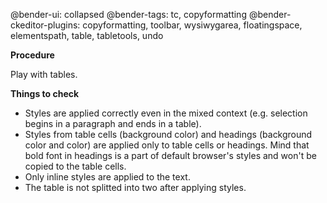 @bender-ui: collapsed
@bender-tags: tc, copyformatting
@bender-ckeditor-plugins: copyformatting, toolbar, wysiwygarea, floatingspace, elementspath, table, tabletools, undo

**Procedure**

Play with tables.

**Things to check**

* Styles are applied correctly even in the mixed context (e.g. selection begins in a paragraph and ends in a table).
* Styles from table cells (background color) and headings (background color and color) are applied only to table cells or headings. Mind that bold font in headings is a part of default browser's styles and won't be copied to the table cells.
* Only inline styles are applied to the text.
* The table is not splitted into two after applying styles.
